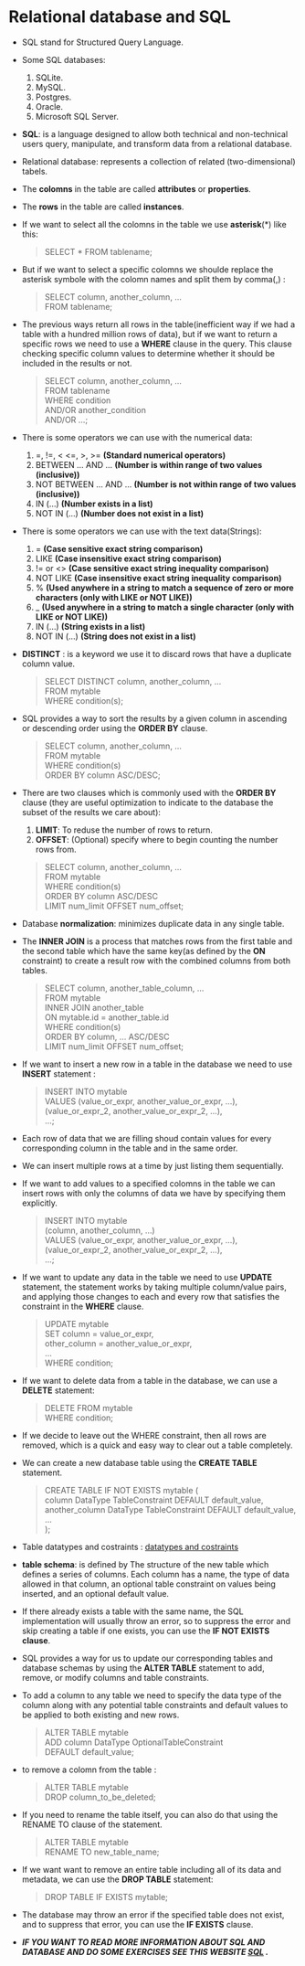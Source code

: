 # Relational database and SQL
- SQL stand for Structured Query Language.
- Some SQL databases: 
   1. SQLite.
   2. MySQL.  
   3. Postgres.  
   4. Oracle.  
   5. Microsoft SQL Server.
- **SQL**: is a language designed to allow both technical and non-technical
   users query, manipulate, and transform data from a relational database.
- Relational database: represents a collection of related (two-dimensional) tabels.
- The **colomns** in the table are called **attributes** or **properties**.
- The **rows** in the table are called **instances**.
- If we want to select all the colomns in the table we use **asterisk**(*) like this:
   > SELECT * FROM tablename;
- But if we want to select a specific colomns we shoulde replace the asterisk symbole
   with the colomn names and split them by comma(,) :
   > SELECT column, another_column, …  
   > FROM tablename; 
- The previous ways return all rows in the table(inefficient way if we had a table
   with a hundred million rows of data), but if we want to return a specific rows
   we need to use a **WHERE** clause in the query. This clause checking specific 
   column values to determine whether it should be included in the results or not.
   > SELECT column, another_column, …  
   > FROM tablename  
   > WHERE condition  
   > AND/OR another_condition  
   > AND/OR …;  
- There is some operators we can use with the numerical data:  
   1. =, !=, < <=, >, >=    **(Standard numerical operators)**    
   2. BETWEEN … AND …   **(Number is within range of two values (inclusive))**    
   3. NOT BETWEEN … AND …  **(Number is not within range of two values (inclusive))**   
   4. IN (…)   **(Number exists in a list)**    
   5. NOT IN (…)  **(Number does not exist in a list)**   
- There is some operators we can use with the text data(Strings):  
  1. =  **(Case sensitive exact string comparison)**  
  2. LIKE  **(Case insensitive exact string comparison)**  
  3. != or <>  **(Case sensitive exact string inequality comparison)**  
  4. NOT LIKE  **(Case insensitive exact string inequality comparison)**  
  5. %  **(Used anywhere in a string to match a sequence of zero or more characters (only with LIKE or NOT LIKE))**  
  6. _  **(Used anywhere in a string to match a single character (only with LIKE or NOT LIKE))**  
  7. IN (…) 	**(String exists in a list)**  
  8. NOT IN (…) 	**(String does not exist in a list)**  
   
- **DISTINCT** : is a keyword we use it to discard rows that have a duplicate column value.  
  > SELECT DISTINCT column, another_column, …  
  > FROM mytable  
  > WHERE condition(s);  
- SQL provides a way to sort the results by a given column in ascending or descending order using the **ORDER BY** clause.  
  > SELECT column, another_column, …  
  > FROM mytable  
  > WHERE condition(s)  
  > ORDER BY column ASC/DESC;  
- There are two clauses which is commonly used with the **ORDER BY** clause (they are useful optimization to indicate to the database the subset of the results we care about):  
  1. **LIMIT**: To reduse the number of rows to return.  
  2. **OFFSET**: (Optional) specify where to begin counting the number rows from.  
   > SELECT column, another_column, …  
   > FROM mytable  
   > WHERE condition(s)  
   > ORDER BY column ASC/DESC  
   > LIMIT num_limit OFFSET num_offset;  
- Database **normalization**: minimizes duplicate data in any single table.  
- The **INNER JOIN** is a process that matches rows from the first table and the second table which have the same key(as defined by the **ON** constraint) to create a result row with the combined columns from both tables.  
  > SELECT column, another_table_column, …  
  > FROM mytable  
  > INNER JOIN another_table   
  >  ON mytable.id = another_table.id  
  > WHERE condition(s)  
  > ORDER BY column, … ASC/DESC  
  > LIMIT num_limit OFFSET num_offset;  
- If we want to insert a new row in a table in the database we need to use **INSERT** statement :  
   > INSERT INTO mytable  
   > VALUES (value_or_expr, another_value_or_expr, …),  
   >    (value_or_expr_2, another_value_or_expr_2, …),  
   >    …;  
- Each row of data that we are filling shoud contain values for every corresponding column in the table and in the same order.  
- We can insert multiple rows at a time by just listing them sequentially.  
- If we want to add values to a specified colomns in the table we can insert rows with only the columns of data we have by specifying them explicitly.  
  > INSERT INTO mytable  
  > (column, another_column, …)  
  > VALUES (value_or_expr, another_value_or_expr, …),  
  >    (value_or_expr_2, another_value_or_expr_2, …),  
  >    …;  
- If we want to update any data in the table we need to use **UPDATE** statement, the statement works by taking multiple column/value pairs, and applying those changes to each and every row that satisfies the constraint in the **WHERE** clause.  
  > UPDATE mytable  
  > SET column = value_or_expr,   
  >  other_column = another_value_or_expr,   
  >  …  
  > WHERE condition;  
- If we want to delete data from a table in the database, we can use a **DELETE** statement:  
   > DELETE FROM mytable  
   > WHERE condition;  
- If we decide to leave out the WHERE constraint, then all rows are removed, which is a quick and easy way to clear out a table completely.  
- We can create a new database table using the **CREATE TABLE** statement.  
  > CREATE TABLE IF NOT EXISTS mytable (  
  >  column DataType TableConstraint DEFAULT default_value,  
  >  another_column DataType TableConstraint DEFAULT default_value,  
  >  …  
  > );  
- Table datatypes and costraints : [datatypes and costraints](https://sqlbolt.com/lesson/creating_tables)
- **table schema**: is defined by The structure of the new table which defines a series of columns. Each column has a name, the type of data allowed in that column, an optional table constraint on values being inserted, and an optional default value.  
- If there already exists a table with the same name, the SQL implementation will usually throw an error, so to suppress the error and skip creating a table if one exists, you can use the **IF NOT EXISTS clause**.  
- SQL provides a way for us to update our corresponding tables and database schemas by using the **ALTER TABLE** statement to add, remove, or modify columns and table constraints.  
- To add a column to any table we need to specify the data type of the column along with any potential table constraints and default values to be applied to both existing and new rows.  
   > ALTER TABLE mytable  
   > ADD column DataType OptionalTableConstraint   
   >  DEFAULT default_value;  
- to remove a colomn from the table :  
    > ALTER TABLE mytable  
    > DROP column_to_be_deleted;  
- If you need to rename the table itself, you can also do that using the RENAME TO clause of the statement.  
   > ALTER TABLE mytable  
   > RENAME TO new_table_name;  
- If we want want to remove an entire table including all of its data and metadata, we can use the **DROP TABLE** statement:  
   > DROP TABLE IF EXISTS mytable;  
- The database may throw an error if the specified table does not exist, and to suppress that error, you can use the **IF EXISTS** clause.  
- ***IF YOU WANT TO READ MORE INFORMATION ABOUT SQL AND DATABASE AND DO SOME EXERCISES SEE THIS WEBSITE [SQL](https://sqlbolt.com/) .***
